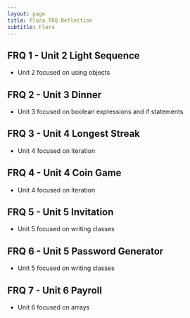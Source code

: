 ```yaml
---
layout: page
title: Flora FRQ Reflection
subtitle: Flora
---
```


## FRQ 1 - Unit 2 Light Sequence
- Unit 2 focused on using objects

## FRQ 2 - Unit 3 Dinner
- Unit 3 focused on boolean expressions and if statements

## FRQ 3 - Unit 4 Longest Streak
- Unit 4 focused on iteration

## FRQ 4 - Unit 4 Coin Game
- Unit 4 focused on iteration 

## FRQ 5 - Unit 5 Invitation
- Unit 5 focused on writing classes

## FRQ 6 - Unit 5 Password Generator
- Unit 5 focused on writing classes

## FRQ 7 - Unit 6 Payroll
- Unit 6 focused on arrays